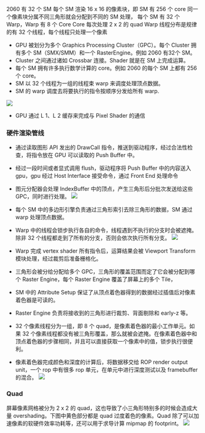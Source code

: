 2060 有 32 个 SM
每个 SM 渲染 16 x 16 的像素块，即 SM 有 256 个 core
同一个像素块分属不同三角形就会分配到不同的 SM 处理，
每个 SM 有 32 个 Warp，Warp 有 8 个 Core
Core 每次处理 2 x 2 的 quad
Warp 线程分布是规律的有 32 个线程，每个线程只处理一个像素

- GPU 被划分为多个 Graphics Processing Cluster（GPC）。每个 Cluster 拥有多个 SM（SMX/SMM）和一个 RasterEngine。例如 2060 有32个 SM。
- Cluster 之间通过诸如 Crossbar 连接。Shader 就是在 SM 上完成运算。
- 每个 SM 拥有许多执行数学计算的 core。例如 2060 的每个 SM 上都有 256 个 core。
- SM 以 32 个线程为一组的线程束 warp 来调度处理顶点数据。
- SM 的 warp 调度去将要执行的指令按顺序分发给所有 warp.

![](Pasted%20image%2020230723204240.png)
- GPU 通过 L 1、L 2 缓存来完成与 Pixel Shader 的通信

### 硬件渲染管线
- 通过读取图形 API 发出的 DrawCall 指令，推送到驱动程序，经过合法性检查，将指令放在 GPU 可以读取的 Push Buffer 中。
- 经过一段时间或者显式调用 flush，驱动程序将 Push Buffer 中的内容送入 gpu，gpu 经过 Host Interface 接受命令，通过 Front End 处理命令
- 图元分配器会处理 IndexBuffer 中的顶点，产生三角形后分批次发送给这些 GPC，同时进行处理。
![](Pasted%20image%2020230723181336.png)

- 每个 SM 中的多边形引擎负责通过三角形索引去除三角形的数据，SM 通过 warp 处理顶点数据。
- Warp 中的线程会锁步执行各自的命令，线程遇到不执行的分支时会被遮掩。除非 32 个线程都走到了所有的分支，否则会依次执行所有分支。
![](Pasted%20image%2020230723182704.png)
- Warp 完成 vertex shader 所有指令后，运算结果会被 Viewport Transform 模块处理，经过裁剪后准备栅格化。
- 三角形会被分给分配给多个 GPC，三角形的覆盖范围而定了它会被分配到哪个 Raster Engine，每个 Raster Engine 覆盖了屏幕上的多个 Tile，
- SM 中的 Attribute Setup 保证了从顶点着色器得到的数据经过插值后对像素着色器是可读的。
- Raster Engine 负责将接收到的三角形进行裁剪、背面剔除和 early-z 等。
- 32 个像素线程分为一组，即 8 个 quad，是像素着色器的最小工作单元。如果 32 个像素线程都没有被三角形覆盖，那么就被会遮掩。在像素着色器中和顶点着色器的步骤相同，并且可以直接获取一个像素中的值，锁步执行很便利。
- 像素着色器完成颜色和深度的计算后，将数据移交给 ROP render output unit，一个 rop 中有很多 rop 单元，在单元中进行深度测试以及 framebuffer 的混合。
![](Pasted%20image%2020230723181517.png)


### Quad
屏幕像素网格被分为 2 x 2 的 quad，这也导致了小三角形特别多的时候会造成大量 overshading。下图中黄色部分都是 quad 过度着色的像素。Quad 除了可以加速像素的软硬件效率功耗等，还可以用于求导计算 mipmap 的 footprint。
![](Pasted%20image%2020230625153702.png)

